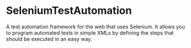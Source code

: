 # SeleniumTestAutomation
A test automation framework for the web that uses Selenium. It allows you to program automated tests in simple XMLs by defining the steps that should be executed in an easy way. 
